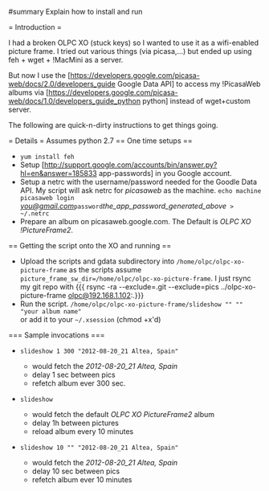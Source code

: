 #summary Explain how to install and run

= Introduction =

I had a broken OLPC XO (stuck keys) so I wanted to use it as a wifi-enabled picture frame.
I tried out various things (via picasa,...) but ended up using feh + wget + !MacMini as a server.

But now I use the [https://developers.google.com/picasa-web/docs/2.0/developers_guide Google Data API] to access my !PicasaWeb albums via [https://developers.google.com/picasa-web/docs/1.0/developers_guide_python python] instead of wget+custom server.

The following are quick-n-dirty instructions to get things going.


= Details =
Assumes python 2.7
== One time setups ==
   * `yum install feh`
   * Setup [http://support.google.com/accounts/bin/answer.py?hl=en&answer=185833 app-passwords] in you Google account. 
   * Setup a netrc with the username/password needed for the Goodle Data API. My script will ask netrc for _picasaweb_ as the machine. 
      `echo machine picasaweb login `*you@gmail.com*` password `*the_app_password_generated_above*` > ~/.netrc`
   * Prepare an album on picasaweb.google.com. The Default is _OLPC XO !PictureFrame2_.

== Getting the script onto the XO and running ==
   * Upload the scripts and gdata subdirectory into `/home/olpc/olpc-xo-picture-frame` as the scripts assume `picture_frame_sw_dir=/home/olpc/olpc-xo-picture-frame`. I just rsync my git repo with
      {{{ rsync -ra --exclude=.git --exclude=pics ../olpc-xo-picture-frame olpc@192.168.1.102:.}}}
   * Run the script.
      `/home/olpc/olpc-xo-picture-frame/slideshow "" "" "your album name"`<br>
      or add it to your `~/.xsession` (chmod +x'd)

=== Sample invocations ===

   * `slideshow 1 300 "2012-08-20_21 Altea, Spain"`
      * would fetch the _2012-08-20_21 Altea, Spain_
      * delay 1 sec between pics
      * refetch album ever 300 sec.

   * `slideshow`
      * would fetch the default _OLPC XO PictureFrame2_ album
      * delay 1h between pictures
      * reload album every 10 minutes

   * `slideshow 10 "" "2012-08-20_21 Altea, Spain"`
      * would fetch the _2012-08-20_21 Altea, Spain_
      * delay 10 sec between pics
      * refetch album ever 10 minutes
